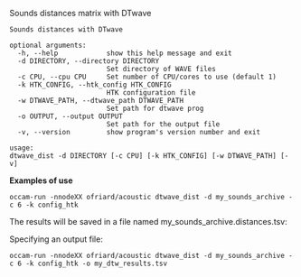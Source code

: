 Sounds distances matrix with DTwave

```
Sounds distances with DTwave

optional arguments:
  -h, --help            show this help message and exit
  -d DIRECTORY, --directory DIRECTORY
                        Set directory of WAVE files
  -c CPU, --cpu CPU     Set number of CPU/cores to use (default 1)
  -k HTK_CONFIG, --htk_config HTK_CONFIG
                        HTK configuration file
  -w DTWAVE_PATH, --dtwave_path DTWAVE_PATH
                        Set path for dtwave prog
  -o OUTPUT, --output OUTPUT
                        Set path for the output file
  -v, --version         show program's version number and exit
```

```
usage: 
dtwave_dist -d DIRECTORY [-c CPU] [-k HTK_CONFIG] [-w DTWAVE_PATH] [-v]
```

**Examples of use**

```
occam-run -nnodeXX ofriard/acoustic dtwave_dist -d my_sounds_archive -c 6 -k config_htk
```
The results will be saved in a file named my_sounds_archive.distances.tsv:



Specifying an output file:

```
occam-run -nnodeXX ofriard/acoustic dtwave_dist -d my_sounds_archive -c 6 -k config_htk -o my_dtw_results.tsv
```
